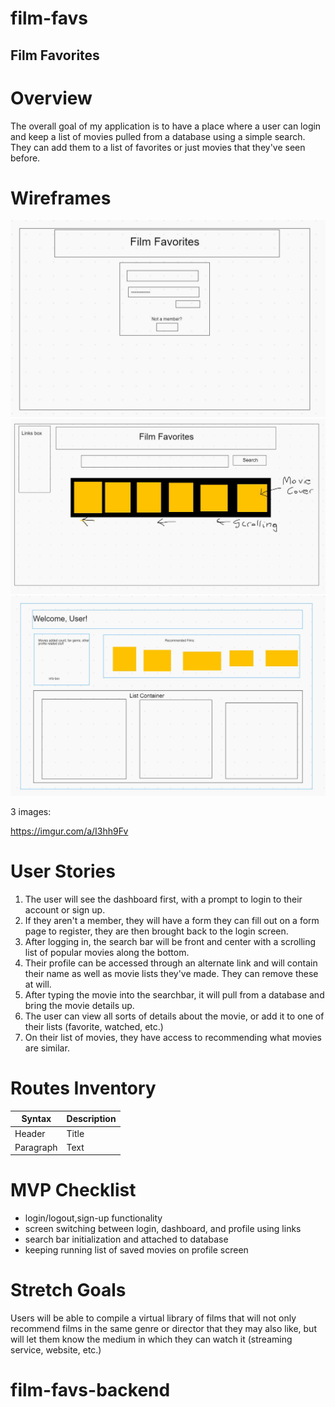 # film-favs

## Film Favorites

# Overview

The overall goal of my application is to have a place where a user can login and keep a list of
movies pulled from a database using a simple search. They can add them to a list of favorites or
just movies that they've seen before.

# Wireframes

![alt text](./wireframes/apiwire1.JPG)
![alt text](./wireframes/apiwire2.JPG)
![alt text](./wireframes/apiwire3.JPG)

3 images:

https://imgur.com/a/I3hh9Fv

# User Stories

1. The user will see the dashboard first, with a prompt to login to their account or sign up.
2. If they aren't a member, they will have a form they can fill out on a form page to register, they are then brought back to the login screen.
3. After logging in, the search bar will be front and center with a scrolling list of popular movies along the bottom.
4. Their profile can be accessed through an alternate link and will contain their name as well as movie lists they've made. They can remove these at will.
5. After typing the movie into the searchbar, it will pull from a database and bring the movie details up.
6. The user can view all sorts of details about the movie, or add it to one of their lists (favorite, watched, etc.)
7. On their list of movies, they have access to recommending what movies are similar.

# Routes Inventory

| Syntax | Description |
| ----------- | ----------- |
| Header | Title |
| Paragraph | Text |

# MVP Checklist

- login/logout,sign-up functionality
- screen switching between login, dashboard, and profile using links
- search bar initialization and attached to database
- keeping running list of saved movies on profile screen

# Stretch Goals

Users will be able to compile a virtual library of films that will not only recommend films in the same genre or director that they may also like, but will let them know the medium in which they can watch it (streaming service, website, etc.)

# film-favs-backend
